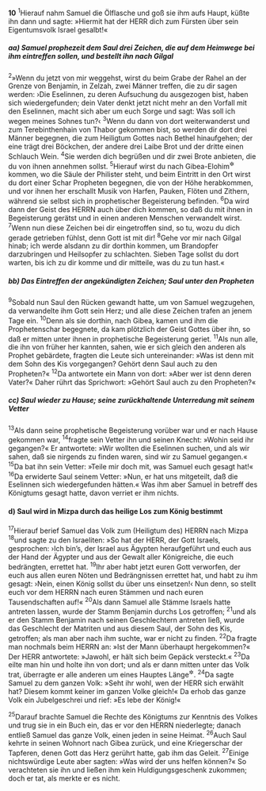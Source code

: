 __10__
<sup>1</sup>Hierauf nahm Samuel die Ölflasche und goß sie ihm aufs Haupt, küßte ihn dann und sagte: »Hiermit hat der HERR dich zum Fürsten über sein Eigentumsvolk Israel gesalbt!«

##### aa) Samuel prophezeit dem Saul drei Zeichen, die auf dem Heimwege bei ihm eintreffen sollen, und bestellt ihn nach Gilgal

<sup>2</sup>»Wenn du jetzt von mir weggehst, wirst du beim Grabe der Rahel an der Grenze von Benjamin, in Zelzah, zwei Männer treffen, die zu dir sagen werden: ›Die Eselinnen, zu deren Aufsuchung du ausgezogen bist, haben sich wiedergefunden; dein Vater denkt jetzt nicht mehr an den Vorfall mit den Eselinnen, macht sich aber um euch Sorge und sagt: Was soll ich wegen meines Sohnes tun?‹
<sup>3</sup>Wenn du dann von dort weiterwanderst und zum Terebinthenhain von Thabor gekommen bist, so werden dir dort drei Männer begegnen, die zum Heiligtum Gottes nach Bethel hinaufgehen; der eine trägt drei Böckchen, der andere drei Laibe Brot und der dritte einen Schlauch Wein.
<sup>4</sup>Sie werden dich begrüßen und dir zwei Brote anbieten, die du von ihnen annehmen sollst.
<sup>5</sup>Hierauf wirst du nach Gibea-Elohim<sup title="d.h. dem Hügel Gottes">&#x2732;</sup> kommen, wo die Säule der Philister steht, und beim Eintritt in den Ort wirst du dort einer Schar Propheten begegnen, die von der Höhe herabkommen, und vor ihnen her erschallt Musik von Harfen, Pauken, Flöten und Zithern, während sie selbst sich in prophetischer Begeisterung befinden.
<sup>6</sup>Da wird dann der Geist des HERRN auch über dich kommen, so daß du mit ihnen in Begeisterung gerätst und in einen anderen Menschen verwandelt wirst.
<sup>7</sup>Wenn nun diese Zeichen bei dir eingetroffen sind, so tu, wozu du dich gerade getrieben fühlst, denn Gott ist mit dir!
<sup>8</sup>Gehe vor mir nach Gilgal hinab; ich werde alsdann zu dir dorthin kommen, um Brandopfer darzubringen und Heilsopfer zu schlachten. Sieben Tage sollst du dort warten, bis ich zu dir komme und dir mitteile, was du zu tun hast.«

##### bb) Das Eintreffen der angekündigten Zeichen; Saul unter den Propheten

<sup>9</sup>Sobald nun Saul den Rücken gewandt hatte, um von Samuel wegzugehen, da verwandelte ihm Gott sein Herz; und alle diese Zeichen trafen an jenem Tage ein.
<sup>10</sup>Denn als sie dorthin, nach Gibea, kamen und ihm die Prophetenschar begegnete, da kam plötzlich der Geist Gottes über ihn, so daß er mitten unter ihnen in prophetische Begeisterung geriet.
<sup>11</sup>Als nun alle, die ihn von früher her kannten, sahen, wie er sich gleich den anderen als Prophet gebärdete, fragten die Leute sich untereinander: »Was ist denn mit dem Sohn des Kis vorgegangen? Gehört denn Saul auch zu den Propheten?«
<sup>12</sup>Da antwortete ein Mann von dort: »Aber wer ist denn deren Vater?« Daher rührt das Sprichwort: »Gehört Saul auch zu den Propheten?«

##### cc) Saul wieder zu Hause; seine zurückhaltende Unterredung mit seinem Vetter

<sup>13</sup>Als dann seine prophetische Begeisterung vorüber war und er nach Hause gekommen war,
<sup>14</sup>fragte sein Vetter ihn und seinen Knecht: »Wohin seid ihr gegangen?« Er antwortete: »Wir wollten die Eselinnen suchen, und als wir sahen, daß sie nirgends zu finden waren, sind wir zu Samuel gegangen.«
<sup>15</sup>Da bat ihn sein Vetter: »Teile mir doch mit, was Samuel euch gesagt hat!«
<sup>16</sup>Da erwiderte Saul seinem Vetter: »Nun, er hat uns mitgeteilt, daß die Eselinnen sich wiedergefunden hätten.« Was ihm aber Samuel in betreff des Königtums gesagt hatte, davon verriet er ihm nichts.

#### d) Saul wird in Mizpa durch das heilige Los zum König bestimmt

<sup>17</sup>Hierauf berief Samuel das Volk zum (Heiligtum des) HERRN nach Mizpa
<sup>18</sup>und sagte zu den Israeliten: »So hat der HERR, der Gott Israels, gesprochen: ›Ich bin’s, der Israel aus Ägypten heraufgeführt und euch aus der Hand der Ägypter und aus der Gewalt aller Königreiche, die euch bedrängten, errettet hat.
<sup>19</sup>Ihr aber habt jetzt euren Gott verworfen, der euch aus allen euren Nöten und Bedrängnissen errettet hat, und habt zu ihm gesagt: ›Nein, einen König sollst du über uns einsetzen!‹ Nun denn, so stellt euch vor dem HERRN nach euren Stämmen und nach euren Tausendschaften auf!«
<sup>20</sup>Als dann Samuel alle Stämme Israels hatte antreten lassen, wurde der Stamm Benjamin durchs Los getroffen;
<sup>21</sup>und als er den Stamm Benjamin nach seinen Geschlechtern antreten ließ, wurde das Geschlecht der Matriten und aus diesem Saul, der Sohn des Kis, getroffen; als man aber nach ihm suchte, war er nicht zu finden.
<sup>22</sup>Da fragte man nochmals beim HERRN an: »Ist der Mann überhaupt hergekommen?« Der HERR antwortete: »Jawohl, er hält sich beim Gepäck versteckt.«
<sup>23</sup>Da eilte man hin und holte ihn von dort; und als er dann mitten unter das Volk trat, überragte er alle anderen um eines Hauptes Länge<sup title="vgl. 9,2">&#x2732;</sup>.
<sup>24</sup>Da sagte Samuel zu dem ganzen Volk: »Seht ihr wohl, wen der HERR sich erwählt hat? Diesem kommt keiner im ganzen Volke gleich!« Da erhob das ganze Volk ein Jubelgeschrei und rief: »Es lebe der König!«

<sup>25</sup>Darauf brachte Samuel die Rechte des Königtums zur Kenntnis des Volkes und trug sie in ein Buch ein, das er vor den HERRN niederlegte; danach entließ Samuel das ganze Volk, einen jeden in seine Heimat.
<sup>26</sup>Auch Saul kehrte in seinen Wohnort nach Gibea zurück, und eine Kriegerschar der Tapferen, denen Gott das Herz gerührt hatte, gab ihm das Geleit.
<sup>27</sup>Einige nichtswürdige Leute aber sagten: »Was wird der uns helfen können?« So verachteten sie ihn und ließen ihm kein Huldigungsgeschenk zukommen; doch er tat, als merkte er es nicht.